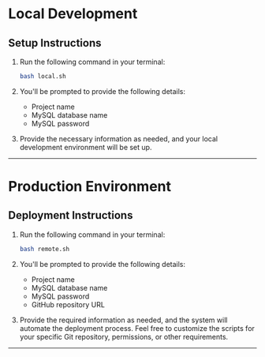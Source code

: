 # Local Development

## Setup Instructions

1. Run the following command in your terminal:
    ```bash
    bash local.sh
    ```

2. You'll be prompted to provide the following details:
   - Project name
   - MySQL database name
   - MySQL password

3. Provide the necessary information as needed, and your local development environment will be set up.

---

# Production Environment

## Deployment Instructions

1. Run the following command in your terminal:
    ```bash
    bash remote.sh
    ```

2. You'll be prompted to provide the following details:
   - Project name
   - MySQL database name
   - MySQL password
   - GitHub repository URL

3. Provide the required information as needed, and the system will automate the deployment process. Feel free to customize the scripts for your specific Git repository, permissions, or other requirements.

---
